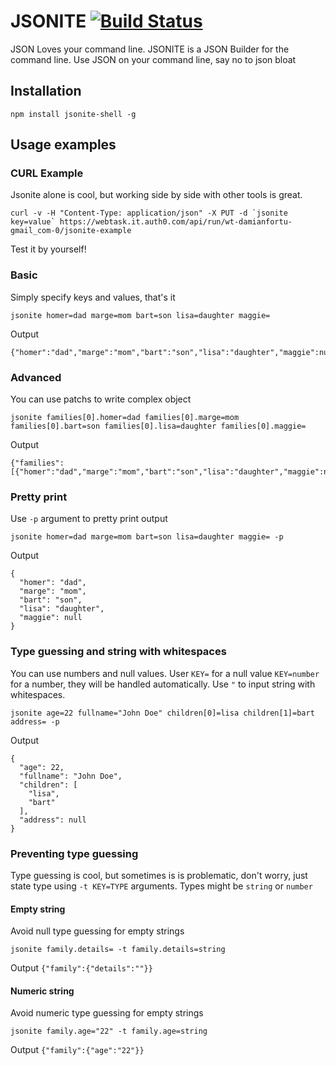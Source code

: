 # JSONITE [![Build Status](https://travis-ci.org/dafortune/jsonite.svg?branch=master)](https://travis-ci.org/dafortune/jsonite)
JSON Loves your command line. JSONITE is a JSON Builder for the command line. Use JSON on your command line, say no to json bloat

## Installation
```
npm install jsonite-shell -g
```

## Usage examples

### CURL Example
Jsonite alone is cool, but working side by side with other tools is great.
```
curl -v -H "Content-Type: application/json" -X PUT -d `jsonite key=value` https://webtask.it.auth0.com/api/run/wt-damianfortu-gmail_com-0/jsonite-example
```

Test it by yourself!

### Basic
Simply specify keys and values, that's it
```
jsonite homer=dad marge=mom bart=son lisa=daughter maggie=
```

Output
```
{"homer":"dad","marge":"mom","bart":"son","lisa":"daughter","maggie":null}
```

### Advanced
You can use patchs to write complex object

```
jsonite families[0].homer=dad families[0].marge=mom families[0].bart=son families[0].lisa=daughter families[0].maggie=
```

Output
```
{"families":[{"homer":"dad","marge":"mom","bart":"son","lisa":"daughter","maggie":null}]}
```

### Pretty print
Use `-p` argument to pretty print output

```
jsonite homer=dad marge=mom bart=son lisa=daughter maggie= -p
```

Output
```
{
  "homer": "dad",
  "marge": "mom",
  "bart": "son",
  "lisa": "daughter",
  "maggie": null
}
```

### Type guessing and string with whitespaces
You can use numbers and null values. User `KEY=` for a null value `KEY=number` for a number, they will be handled automatically. Use `"` to input string with whitespaces.

```
jsonite age=22 fullname="John Doe" children[0]=lisa children[1]=bart address= -p
```

Output
```
{
  "age": 22,
  "fullname": "John Doe",
  "children": [
    "lisa",
    "bart"
  ],
  "address": null
}
```

### Preventing type guessing
Type guessing is cool, but sometimes is is problematic, don't worry, just state type using `-t KEY=TYPE` arguments. Types might be `string` or `number`

#### Empty string
Avoid null type guessing for empty strings
```
jsonite family.details= -t family.details=string
```

Output
```{"family":{"details":""}}```

#### Numeric string
Avoid numeric type guessing for empty strings
```
jsonite family.age="22" -t family.age=string
```

Output
```{"family":{"age":"22"}}```
